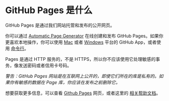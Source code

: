 # GitHub Pages 是什么

GitHub Pages 是通过我们网站托管和发布的公开网页。

你可以通过 [Automatic Page Generator](https://help.github.com/articles/creating-pages-with-the-automatic-generator) 在线创建和发布 GitHub Pages。如果你更喜欢本地操作，你可以使用 [Mac](http://mac.github.com/) 或者 [Windows](http://windows.github.com/) 平台的 GitHub App，或者使用 [命令行](https://help.github.com/articles/adding-an-existing-project-to-github-using-the-command-line)。

Pages 是通过 HTTP 服务的，不是 HTTPS，所以你不应该使用它处理敏感的事务，像发送密码或者信用卡号码。

*警告：GitHub Pages 网站是在互联网上公开的，即使它们所在的库是私有的。如果你有敏感的数据在 Page 库，你应该在发布之前删除它。*

想要获取更多信息，可以查看 [Github Pages](http://pages.github.com/) 网页，或者这里的 [相关帮助文档](https://help.github.com/categories/github-pages-basics/)。
